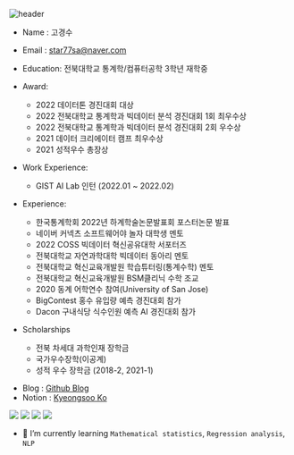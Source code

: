 ![header](https://capsule-render.vercel.app/api?type=waving&color=0000FF&height=250&section=header&text=Kyeongsoo%20Ko&fontColor=FFFFFF&fontSize=70&fontAlign=50)


- Name : 고경수         
- Email : star77sa@naver.com 
- Education: 전북대학교 통계학/컴퓨터공학 3학년 재학중
- Award:
  - 2022 데이터톤 경진대회 대상
  - 2022 전북대학교 통계학과 빅데이터 분석 경진대회 1회 최우수상
  - 2022 전북대학교 통계학과 빅데이터 분석 경진대회 2회 우수상
  - 2021 데이터 크리에이터 캠프 최우수상
  - 2021 성적우수 총장상

- Work Experience:
  - GIST AI Lab 인턴 (2022.01 ~ 2022.02)

- Experience:
  - 한국통계학회 2022년 하계학술논문발표회 포스터논문 발표
  - 네이버 커넥츠 소프트웨어야 놀자 대학생 멘토
  - 2022 COSS 빅데이터 혁신공유대학 서포터즈
  - 전북대학교 자연과학대학 빅데이터 동아리 멘토
  - 전북대학교 혁신교육개발원 학습튜터링(통계수학) 멘토
  - 전북대학교 혁신교육개발원 BSM클리닉 수학 조교 <!-- (2021.04 ~ 2021.06)  -->
  - 2020 동계 어학연수 참여(University of San Jose)
  - BigContest 홍수 유입량 예측 경진대회 참가
  - Dacon 구내식당 식수인원 예측 AI 경진대회 참가
  
- Scholarships
  - 전북 차세대 과학인재 장학금
  - 국가우수장학(이공계)
  - 성적 우수 장학금 (2018-2, 2021-1)
<!--  
- 데이터 분석 대회
  |대회|대회명|순위|상위|
  |---|-------|----|----|
  |Dacon|[구내식당 식수 인원 예측 AI 경진대회](https://github.com/star77sa/DACON-The_number_of_diners_in_the_cafeteria_Prediction)|51/481|11%|
-->
- Blog : [Github Blog](https://star77sa.github.io/TIL-Blog/)<!--, [CV page](https://star77sa.github.io/)--> 
- Notion : [Kyeongsoo Ko](https://ksko.notion.site/ksko/Kyeongsoo-Ko-8383246d72ab463daba2b1f49f6486a1)
<!--
[![solved.ac tier](http://mazassumnida.wtf/api/v2/generate_badge?boj=star77sa)](https://solved.ac/star77sa)
-->

<img src="https://img.shields.io/badge/Python-3776AB?style=flat-square&logo=Python&logoColor=white"/>   <img src="https://img.shields.io/badge/R-276DC3?style=flat-square&logo=R&logoColor=white"/>
<img src="https://img.shields.io/badge/C++-00599C?style=flat-square&logo=C%2B%2B&logoColor=white"/>
<img src="https://img.shields.io/badge/C-A8B9CC?style=flat-square&logo=C&logoColor=white"/>


- 🌱 I’m currently learning `Mathematical statistics`, `Regression analysis`, `NLP`



<!--
**star77sa/star77sa** is a ✨ _special_ ✨ repository because its `README.md` (this file) appears on your GitHub profile.

Here are some ideas to get you started:

- 🔭 I’m currently working on ...
- 🌱 I’m currently learning ...
- 👯 I’m looking to collaborate on ...
- 🤔 I’m looking for help with ...
- 💬 Ask me about ...
- 📫 How to reach me: ...
- 😄 Pronouns: ...
- ⚡ Fun fact: ...
-->
